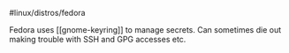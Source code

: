 #linux/distros/fedora

Fedora uses [[gnome-keyring]] to manage secrets. Can sometimes die out making trouble with SSH and GPG accesses etc.
